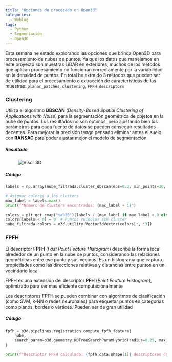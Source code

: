 ```yaml
---
title: "Opciones de procesado en Open3d"
categories:
  - Weblog
tags:
  - Python
  - Segmentación
  - Open3D
---
```


Esta semana he estado explorando las opciones que brinda Open3D para procesamiento de nubes de puntos. Ya que los datos que manejamos en este proyecto son muestras LiDAR en exteriores, muchos de los métodos que aplican procesamiento no funcionan correctamente por la variabilidad en la densidad de puntos. En total he extraido 3 métodos que pueden ser de utilidad para el procesamiento o extracción de características de las muestras: `planar_patches`, `clustering`, `FPFH descriptors`

### Clustering

Utiliza el algoritmo **DBSCAN** (_Density-Based Spatial Clustering of Applications with Noise_) para la segmentación geométrica de objetos en la nube de puntos. Los resultados no son óptimos, pero ajustando bien los parámetros para cada fuente de datos se pueden conseguir resultados decentes. Para mejorar la precisión tengo pensado eliminar antes el suelo con **RANSAC** para poder ajustar mejor el modelo de segmentación.

##### Resultado

<figure class="align-center" style="max-width: 100%">
  <img src="{{ site.url }}{{ site.baseurl }}/assets/images/dbscan.png" alt="Visor 3D">
</figure>

##### Código

```python
labels = np.array(nube_filtrada.cluster_dbscan(eps=0.3, min_points=30, print_progress=True))

# Asignar colores a los clusters
max_label = labels.max()
print(f"Número de clusters encontrados: {max_label + 1}")

colors = plt.get_cmap("tab20")(labels / (max_label if max_label > 0 else 1))
colors[labels < 0] = 0  # Puntos ruidosos sin cluster
nube_filtrada.colors = o3d.utility.Vector3dVector(colors[:, :3])
```
### FPFH

El descriptor **FPFH** (*Fast Point Feature Histogram*) describe la forma local alrededor de un punto en la nube de puntos, considerando las relaciones geométricas entre ese punto y sus vecinos. Es un histograma que captura propiedades como las direcciones relativas y distancias entre puntos en un vecindario local

FPFH es una extensión del descriptor **PFH** (*Point Feature Histogram*), optimizado para ser más eficiente computacionalmente

Los descriptores FPFH se pueden combinar con algoritmos de clasificación (como SVM, k-NN o redes neuronales) para etiquetar puntos en categorías como planos, bordes o vértices. Pueden ser de gran utilidad

##### Código

```python
fpfh = o3d.pipelines.registration.compute_fpfh_feature(
    nube,
    search_param=o3d.geometry.KDTreeSearchParamHybrid(radius=0.25, max_nn=100)
)

print(f"Descriptor FPFH calculado: {fpfh.data.shape[1]} descriptores de {fpfh.data.shape[0]} dimensiones cada uno")
```



